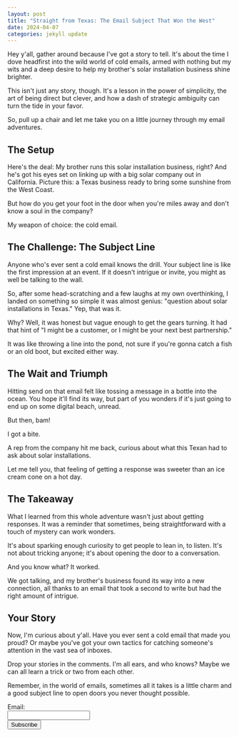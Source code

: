 ```yaml
---
layout: post
title: "Straight from Texas: The Email Subject That Won the West"
date: 2024-04-07
categories: jekyll update
---
```


Hey y'all, gather around because I've got a story to tell. It's about the time I dove headfirst into the wild world of cold emails, armed with nothing but my wits and a deep desire to help my brother's solar installation business shine brighter.

This isn't just any story, though. It's a lesson in the power of simplicity, the art of being direct but clever, and how a dash of strategic ambiguity can turn the tide in your favor.

So, pull up a chair and let me take you on a little journey through my email adventures.

## The Setup

Here's the deal: My brother runs this solar installation business, right? And he's got his eyes set on linking up with a big solar company out in California. Picture this: a Texas business ready to bring some sunshine from the West Coast.

But how do you get your foot in the door when you're miles away and don't know a soul in the company?

My weapon of choice: the cold email.

## The Challenge: The Subject Line

Anyone who's ever sent a cold email knows the drill. Your subject line is like the first impression at an event. If it doesn't intrigue or invite, you might as well be talking to the wall.

So, after some head-scratching and a few laughs at my own overthinking, I landed on something so simple it was almost genius: "question about solar installations in Texas." Yep, that was it.

Why? Well, it was honest but vague enough to get the gears turning. It had that hint of "I might be a customer, or I might be your next best partnership."

It was like throwing a line into the pond, not sure if you're gonna catch a fish or an old boot, but excited either way.

## The Wait and Triumph

Hitting send on that email felt like tossing a message in a bottle into the ocean. You hope it'll find its way, but part of you wonders if it's just going to end up on some digital beach, unread.

But then, bam!

I got a bite.

A rep from the company hit me back, curious about what this Texan had to ask about solar installations.

Let me tell you, that feeling of getting a response was sweeter than an ice cream cone on a hot day.

## The Takeaway

What I learned from this whole adventure wasn't just about getting responses. It was a reminder that sometimes, being straightforward with a touch of mystery can work wonders.

It's about sparking enough curiosity to get people to lean in, to listen. It's not about tricking anyone; it's about opening the door to a conversation.

And you know what? It worked.

We got talking, and my brother's business found its way into a new connection, all thanks to an email that took a second to write but had the right amount of intrigue.

## Your Story

Now, I'm curious about y'all. Have you ever sent a cold email that made you proud? Or maybe you've got your own tactics for catching someone's attention in the vast sea of inboxes.

Drop your stories in the comments. I'm all ears, and who knows? Maybe we can all learn a trick or two from each other.

Remember, in the world of emails, sometimes all it takes is a little charm and a good subject line to open doors you never thought possible.

<!-- Add the signup form below the blog posts -->
<form id="newsletterForm" action="https://script.google.com/macros/s/AKfycbxBT0eCTrd4OYzQw2WWpPrCoyz_d6EegJJjotaBLnmJ3rK1ZD1x7bxA1Dr8O-_OP7wj/exec" method="post">
    <label for="email">Email:</label><br>
    <input type="email" id="email" name="email" required><br>
    <button type="submit">Subscribe</button>
</form>
